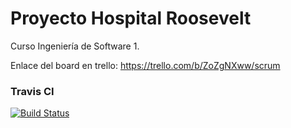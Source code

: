 # Proyecto Hospital Roosevelt

Curso Ingeniería de Software 1. 

Enlace del board en trello: https://trello.com/b/ZoZgNXww/scrum

### Travis CI
[![Build Status](https://travis-ci.org/her17138/ProyectoIngSoftware.svg?branch=master)](https://travis-ci.org/her17138/ProyectoIngSoftware)
